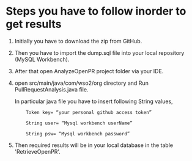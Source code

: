# Steps you have to follow inorder to get results

1.  Initially you have to download the zip from GitHub.

2.  Then you have to import the dump.sql file into your local repository (MySQL Workbench).

3.  After that open AnalyzeOpenPR project folder via your IDE. 

4. open src/main/java/com/wso2/org directory and Run PullRequestAnalysis.java file.

    In particular java file you have to insert following String values,

           Token key= “your personal github access token”
           
           String user= “Mysql workbench userName”
           
           String psw= “Mysql workbench password”

 5.  Then required results will be in your local database in the table 'RetrieveOpenPR'.
